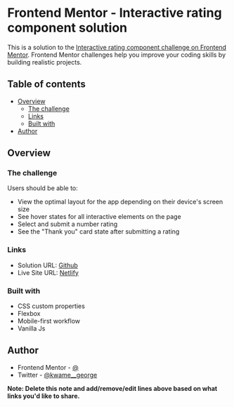 # Frontend Mentor - Interactive rating component solution

This is a solution to the [Interactive rating component challenge on Frontend Mentor](https://www.frontendmentor.io/challenges/interactive-rating-component-koxpeBUmI). Frontend Mentor challenges help you improve your coding skills by building realistic projects. 

## Table of contents

- [Overview](#overview)
  - [The challenge](#the-challenge)
  - [Links](#links)
  - [Built with](#built-with)
- [Author](#author)




## Overview

### The challenge

Users should be able to:

- View the optimal layout for the app depending on their device's screen size
- See hover states for all interactive elements on the page
- Select and submit a number rating
- See the "Thank you" card state after submitting a rating


### Links

- Solution URL: [Github](https://github.com/Mistok98/interactive-rating-component)
- Live Site URL: [Netlify](https://phenomenal-cendol-0a5b12.netlify.app/)


### Built with

- CSS custom properties
- Flexbox
- Mobile-first workflow
- Vanilla Js

## Author

- Frontend Mentor - [@](https://www.frontendmentor.io/profile/yourusername)
- Twitter - [@kwame__george](https://twitter.com/kwame__george)

**Note: Delete this note and add/remove/edit lines above based on what links you'd like to share.**


